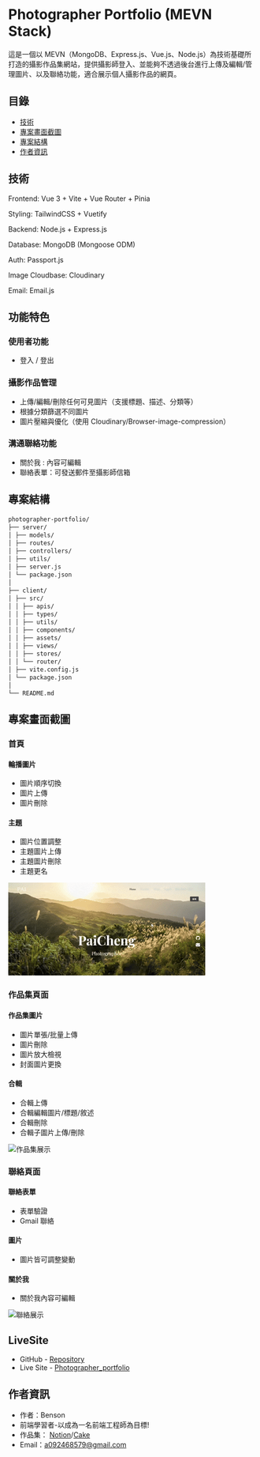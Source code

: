 # Photographer Portfolio (MEVN Stack)

這是一個以 MEVN（MongoDB、Express.js、Vue.js、Node.js）為技術基礎所打造的攝影作品集網站，提供攝影師登入、並能夠不透過後台進行上傳及編輯/管理圖片、以及聯絡功能，適合展示個人攝影作品的網頁。

## 目錄

- [技術](#技術)
- [專案畫面截圖](#專案畫面截圖)
- [專案結構](#專案結構)
- [作者資訊](#作者資訊)

## 技術

Frontend: Vue 3 + Vite + Vue Router + Pinia

Styling: TailwindCSS + Vuetify

Backend: Node.js + Express.js

Database: MongoDB (Mongoose ODM)

Auth: Passport.js

Image Cloudbase: Cloudinary

Email: Email.js

## 功能特色

### 使用者功能

- 登入 / 登出

### 攝影作品管理

- 上傳/編輯/刪除任何可見圖片（支援標題、描述、分類等）
- 根據分類篩選不同圖片
- 圖片壓縮與優化（使用 Cloudinary/Browser-image-compression）

### 溝通聯絡功能

- 關於我 : 內容可編輯
- 聯絡表單：可發送郵件至攝影師信箱

## 專案結構

```
photographer-portfolio/
├── server/
│ ├── models/
│ ├── routes/
│ ├── controllers/
│ ├── utils/
│ ├── server.js
│ └── package.json
│
├── client/
│ ├── src/
│ │ ├── apis/
│ │ ├── types/
│ │ ├── utils/
│ │ ├── components/
│ │ ├── assets/
│ │ ├── views/
│ │ ├── stores/
│ │ └── router/
│ ├── vite.config.js
│ └── package.json
│
└── README.md
```

## 專案畫面截圖

### 首頁

#### 輪播圖片

- 圖片順序切換
- 圖片上傳
- 圖片刪除

#### 主題

- 圖片位置調整
- 主題圖片上傳
- 主題圖片刪除
- 主題更名

![首頁展示](./screenshots/home.gif)

### 作品集頁面

#### 作品集圖片

- 圖片單張/批量上傳
- 圖片刪除
- 圖片放大檢視
- 封面圖片更換

#### 合輯

- 合輯上傳
- 合輯編輯圖片/標題/敘述
- 合輯刪除
- 合輯子圖片上傳/刪除

![作品集展示](./screenshots/portfolio.gif)

### 聯絡頁面

#### 聯絡表單

- 表單驗證
- Gmail 聯絡

#### 圖片

- 圖片皆可調整變動

#### 關於我

- 關於我內容可編輯

![聯絡展示](./screenshots/about.gif)

## LiveSite

- GitHub - [Repository](https://github.com/Benson0721)
- Live Site - [Photographer_portfolio](https://photographer-portfolio-frontend-vercel.vercel.app/)

## 作者資訊

- 作者：Benson
- 前端學習者-以成為一名前端工程師為目標!
- 作品集： [Notion](https://www.notion.so/Front-End-layout-Portfolio-1c4acba779c38053a9dcf4b1caa7af0c)/[Cake](https://www.cake.me/a092468579/portfolios)
- Email：a092468579@gmail.com
